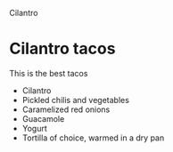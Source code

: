 Cilantro

# Cilantro tacos

This is the best tacos

- Cilantro
- Pickled chilis and vegetables
- Caramelized red onions
- Guacamole
- Yogurt
- Tortilla of choice, warmed in a dry pan
